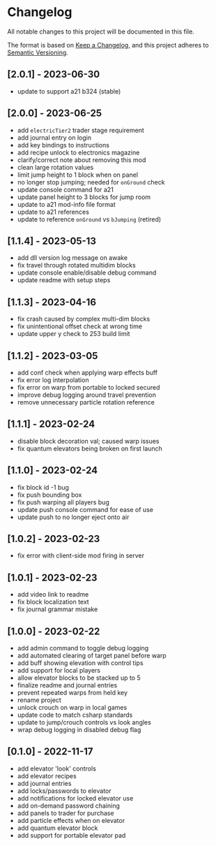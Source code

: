 # Changelog

All notable changes to this project will be documented in this file.

The format is based on [Keep a Changelog](https://keepachangelog.com/en/1.0.0/),
and this project adheres to [Semantic Versioning](https://semver.org/spec/v2.0.0.html).

## [2.0.1] - 2023-06-30

- update to support a21 b324 (stable)

## [2.0.0] - 2023-06-25

- add `electricTier2` trader stage requirement
- add journal entry on login
- add key bindings to instructions
- add recipe unlock to electronics magazine
- clarify/correct note about removing this mod
- clean large rotation values
- limit jump height to 1 block when on panel
- no longer stop jumping; needed for `onGround` check
- update console command for a21
- update panel height to 3 blocks for jump room
- update to a21 mod-info file format
- update to a21 references
- update to reference `onGround` vs `bJumping` (retired)

## [1.1.4] - 2023-05-13

- add dll version log message on awake
- fix travel through rotated multidim blocks
- update console enable/disable debug command
- update readme with setup steps

## [1.1.3] - 2023-04-16

- fix crash caused by complex multi-dim blocks
- fix unintentional offset check at wrong time
- update upper y check to 253 build limit

## [1.1.2] - 2023-03-05

- add conf check when applying warp effects buff
- fix error log interpolation
- fix error on warp from portable to locked secured
- improve debug logging around travel prevention
- remove unnecessary particle rotation reference

## [1.1.1] - 2023-02-24

- disable block decoration val; caused warp issues
- fix quantum elevators being broken on first launch

## [1.1.0] - 2023-02-24

- fix block id -1 bug
- fix push bounding box
- fix push warping all players bug
- update push console command for ease of use
- update push to no longer eject onto air

## [1.0.2] - 2023-02-23

- fix error with client-side mod firing in server

## [1.0.1] - 2023-02-23

- add video link to readme
- fix block localization text
- fix journal grammar mistake

## [1.0.0] - 2023-02-22

- add admin command to toggle debug logging
- add automated clearing of target panel before warp
- add buff showing elevation with control tips
- add support for local players
- allow elevator blocks to be stacked up to 5
- finalize readme and journal entries
- prevent repeated warps from held key
- rename project
- unlock crouch on warp in local games
- update code to match csharp standards
- update to jump/crouch controls vs look angles
- wrap debug logging in disabled debug flag

## [0.1.0] - 2022-11-17

- add elevator 'look' controls
- add elevator recipes
- add journal entries
- add locks/passwords to elevator
- add notifications for locked elevator use
- add on-demand password chaining
- add panels to trader for purchase
- add particle effects when on elevator
- add quantum elevator block
- add support for portable elevator pad
